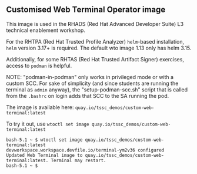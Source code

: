 ## Customised Web Terminal Operator image

This image is used in the RHADS (Red Hat Advanced Developer Suite) L3 technical enablement workshop.

For the RHTPA (Red Hat Trusted Profile Analyzer) `helm`-based installation, `helm` version 3.17+ is required. The default wto image 1.13 only has helm 3.15.

Additionally, for some RHTAS (Red Hat Trusted Artifact Signer) exercises, access to `podman` is helpful.

NOTE: "podman-in-podman" only works in privileged mode or with a custom SCC. For sake of simplicity (and since students are running the terminal as `admin` anyway), the "setup-podman-scc.sh" script that is called from the `.bashrc` on login adds that SCC to the SA running the pod.

The image is available here: `quay.io/tssc_demos/custom-web-terminal:latest`

To try it out, use `wtoctl set image quay.io/tssc_demos/custom-web-terminal:latest`

```
bash-5.1 ~ $ wtoctl set image quay.io/tssc_demos/custom-web-terminal:latest
devworkspace.workspace.devfile.io/terminal-ym2v36 configured
Updated Web Terminal image to quay.io/tssc_demos/custom-web-terminal:latest. Terminal may restart.
bash-5.1 ~ $ 
```